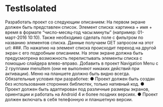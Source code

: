 # TestIsolated
Разработать проект со следующим описанием:
На первом экране должен быть представлен список. Элемент списка: картинка + имя + время в формате “число-месяц-год часы:минуты” (например: 01-март-2016 10:10). Также необходимо сделать поле с фильтром по названию элементов списка.
Данные получаем GET запросом на этот url: ###.
По нажатию на элемент списка происходит переход на другой экран с его подробным описанием. На этом экране должна быть предусмотрена возможность перелистывать элементы списка с помощью слайдера влево-вправо.
Добавить в проект Navigation Menu с 2 группами menuItem (они не выполняют никаких действий при активации). Меню на планшете должно быть видно всегда.
Обязательные условия при разработке:
● Проект должен быть создан без использования сторонних библиотек, только нативный код.
● Проект должен быть адаптирован под различные размеры экранов, ориентации и работать на Android 4 и более поздних версиях.
● Проект должен включать в себя телефонную и планшетную версии.
